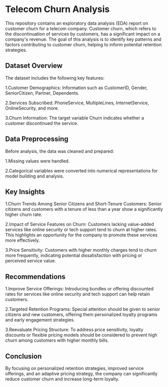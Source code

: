 # Telecom Churn Analysis
This repository contains an exploratory data analysis (EDA) report on customer churn for a telecom company. Customer churn, which refers to the discontinuation of services by customers, has a significant impact on a company's revenue. The goal of this analysis is to identify key patterns and factors contributing to customer churn, helping to inform potential retention strategies.

## Dataset Overview
The dataset includes the following key features:

1.Customer Demographics: Information such as CustomerID, Gender, SeniorCitizen, Partner,
Dependents.

2.Services Subscribed: PhoneService, MultipleLines, InternetService, OnlineSecurity, and more.

3.Churn Information: The target variable Churn indicates whether a customer discontinued the 
service.

## Data Preprocessing
Before analysis, the data was cleaned and prepared:

1.Missing values were handled.

2.Categorical variables were converted into numerical representations for model building and analysis.

## Key Insights
1.Churn Trends Among Senior Citizens and Short-Tenure Customers:
Senior citizens and customers with a tenure of less than a year show a significantly higher churn rate.

2.Impact of Service Features on Churn:
Customers lacking value-added services like online security or tech support tend to churn at higher rates. This highlights an opportunity for the company to promote these services more effectively.

3.Price Sensitivity:
Customers with higher monthly charges tend to churn more frequently, indicating potential dissatisfaction with pricing or perceived service value.

## Recommendations
1.Improve Service Offerings: Introducing bundles or offering discounted rates for services like online security and tech support can help retain customers.

2.Targeted Retention Programs: Special attention should be given to senior citizens and new customers, offering them personalized loyalty programs and early engagement strategies.


3.Reevaluate Pricing Structure: To address price sensitivity, loyalty discounts or flexible pricing models should be considered to prevent high churn among customers with higher monthly bills.

## Conclusion
By focusing on personalized retention strategies, improved service offerings, and an adaptive pricing strategy, the company can significantly reduce customer churn and increase long-term loyalty.
